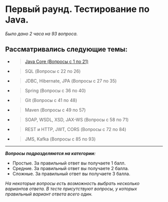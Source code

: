 # Первый раунд. Тестирование по Java.
_Было дано 2 часа на 93 вопроса._

## Рассматривались следующие темы:
- > [Java Core (Вопросы с 1 по 21)](./Java%20Core)
- > SQL (Вопросы с 22 по 26)
- > JDBC, Hibernate, JPA (Вопросы с 27 по 35)
- > Spring (Вопросы с 36 по 40)
- > Git (Вопросы с 41 по 48)
- > Maven (Вопросы с 49 по 57)
- > SOAP, WSDL, XSD, JAX-WS (Вопросы с 58 по 71)
- > REST и HTTP, JWT, CORS (Вопросы с 72 по 84)
- > JMS, Kafka (Вопросы с 85 по 93)

---

**_Вопросы подразделяются на категории:_**

- Простые. За правильный ответ вы получаете 1 балл.
- Средние. За правильный ответ вы получаете 2 балла.
- Сложные. За правильный ответ вы получаете 3 балла.

_На некоторые вопросы есть возможность выбрать несколько вариантов ответа. В тесте присутствуют вопросы, у которых правильный вариант ответа всего один._


